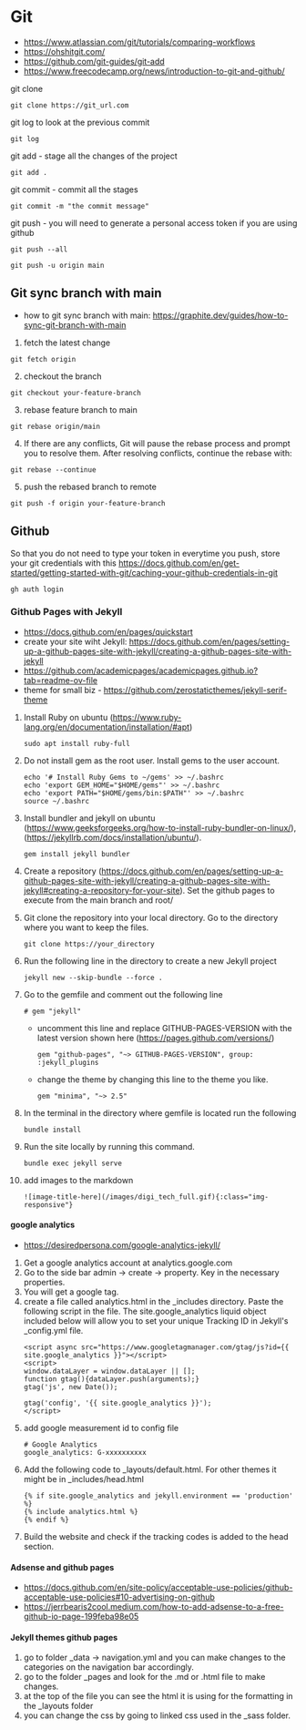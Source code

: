 # Git
- https://www.atlassian.com/git/tutorials/comparing-workflows
- https://ohshitgit.com/
- https://github.com/git-guides/git-add
- https://www.freecodecamp.org/news/introduction-to-git-and-github/

git clone 
```
git clone https://git_url.com
```

git log to look at the previous commit
```
git log
```

git add - stage all the changes of the project
```
git add .
```

git commit - commit all the stages 
```
git commit -m "the commit message"
```

git push - you will need to generate a personal access token if you are using github
```
git push --all

git push -u origin main
```

## Git sync branch with main
- how to git sync branch with main: https://graphite.dev/guides/how-to-sync-git-branch-with-main

1. fetch the latest change
```
git fetch origin
```

2. checkout the branch
```
git checkout your-feature-branch
```

3. rebase feature branch to main
```
git rebase origin/main
```

4. If there are any conflicts, Git will pause the rebase process and prompt you to resolve them. After resolving conflicts, continue the rebase with:
```
git rebase --continue
```

5. push the rebased branch to remote
```
git push -f origin your-feature-branch
```

## Github
So that you do not need to type your token in everytime you push, store your git credentials with this https://docs.github.com/en/get-started/getting-started-with-git/caching-your-github-credentials-in-git
```
gh auth login
```

### Github Pages with Jekyll
- https://docs.github.com/en/pages/quickstart
- create your site wiht Jekyll: https://docs.github.com/en/pages/setting-up-a-github-pages-site-with-jekyll/creating-a-github-pages-site-with-jekyll
- https://github.com/academicpages/academicpages.github.io?tab=readme-ov-file
- theme for small biz - https://github.com/zerostaticthemes/jekyll-serif-theme

1. Install Ruby on ubuntu (https://www.ruby-lang.org/en/documentation/installation/#apt)
    ```
    sudo apt install ruby-full
    ```
2. Do not install gem as the root user. Install gems to the user account.
    ```
    echo '# Install Ruby Gems to ~/gems' >> ~/.bashrc
    echo 'export GEM_HOME="$HOME/gems"' >> ~/.bashrc
    echo 'export PATH="$HOME/gems/bin:$PATH"' >> ~/.bashrc
    source ~/.bashrc
    ```
3. Install bundler and jekyll on ubuntu (https://www.geeksforgeeks.org/how-to-install-ruby-bundler-on-linux/), (https://jekyllrb.com/docs/installation/ubuntu/).
    ```
    gem install jekyll bundler
    ```
4. Create a repository (https://docs.github.com/en/pages/setting-up-a-github-pages-site-with-jekyll/creating-a-github-pages-site-with-jekyll#creating-a-repository-for-your-site). Set the github pages to execute from the main branch and root/

5. Git clone the repository into your local directory. Go to the directory where you want to keep the files.
    ```
    git clone https://your_directory
    ```

6. Run the following line in the directory to create a new Jekyll project
    ```
    jekyll new --skip-bundle --force .
    ```
7. Go to the gemfile and comment out the following line
    ```
    # gem "jekyll"
    ```
    - uncomment this line and replace GITHUB-PAGES-VERSION with the latest version shown here (https://pages.github.com/versions/) 
        ```
        gem "github-pages", "~> GITHUB-PAGES-VERSION", group: :jekyll_plugins
        ```
    - change the theme by changing this line to the theme you like.
        ```
        gem "minima", "~> 2.5"
        ```
8. In the terminal in the directory where gemfile is located run the following
    ```
    bundle install
    ```
9. Run the site locally by running this command.
    ```
    bundle exec jekyll serve
    ```

10. add images to the markdown
    ```
    ![image-title-here](/images/digi_tech_full.gif){:class="img-responsive"}
    ```
#### google analytics
- https://desiredpersona.com/google-analytics-jekyll/

1. Get a google analytics account at analytics.google.com
2. Go to the side bar admin -> create -> property. Key in the necessary properties.
3. You will get a google tag.
4. create a file called analytics.html in the _includes directory. Paste the following script in the file. The site.google_analytics liquid object included below will allow you to set your unique Tracking ID in Jekyll's _config.yml file.
    ```
    <script async src="https://www.googletagmanager.com/gtag/js?id={{ site.google_analytics }}"></script>
    <script>
    window.dataLayer = window.dataLayer || [];
    function gtag(){dataLayer.push(arguments);}
    gtag('js', new Date());

    gtag('config', '{{ site.google_analytics }}');
    </script>
    ```
5. add google measurement id to config file 
    ```
    # Google Analytics
    google_analytics: G-xxxxxxxxxx
    ```
6. Add the following code to _layouts/default.html. For other themes it might be in _includes/head.html
    ```
    {% if site.google_analytics and jekyll.environment == 'production' %}
    {% include analytics.html %}
    {% endif %}
    ```
7. Build the website and check if the tracking codes is added to the head section.

#### Adsense and github pages
- https://docs.github.com/en/site-policy/acceptable-use-policies/github-acceptable-use-policies#10-advertising-on-github
- https://jerrbearis2cool.medium.com/how-to-add-adsense-to-a-free-github-io-page-199feba98e05


#### Jekyll themes github pages
1. go to folder _data -> navigation.yml and you can make changes to the categories on the navigation bar accordingly.
2. go to the folder _pages and look for the .md or .html file to make changes.
3. at the top of the file you can see the html it is using for the formatting in the _layouts folder
4. you can change the css by going to linked css used in the _sass folder.